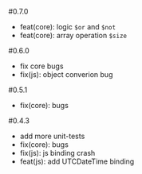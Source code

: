 
#0.7.0

- feat(core): logic `$or` and `$not`
- feat(core): array operation `$size`

#0.6.0

- fix core bugs
- fix(js): object converion bug

#0.5.1

- fix(core): bugs

#0.4.3

- add more unit-tests
- fix(core): bugs
- fix(js): js binding crash
- feat(js): add UTCDateTime binding
